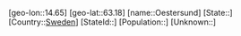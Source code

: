 ﻿---
location: [63.18,14.65]
type: City
tags:
- geo/City


SpocWebEntityId: 33067
isDeleted: false
confidential: public

---
[geo-lon::14.65]
[geo-lat::63.18]
[name::Oestersund]
[State::]
[Country::[Sweden](geo/Continent/Europe/Sweden.md)]
[StateId::]
[Population::]
[Unknown::]

